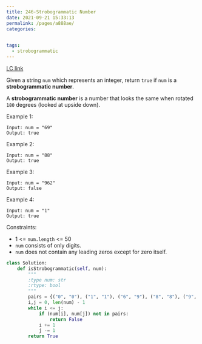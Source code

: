 ```yaml
---
title: 246-Strobogrammatic Number
date: 2021-09-21 15:33:13
permalink: /pages/a888ae/
categories:
  

tags:
  - strobogrammatic
---
```

[LC link](https://leetcode.com/problems/strobogrammatic-number/)

Given a string `num` which represents an integer, return `true` if `num` is a **strobogrammatic number**.

A **strobogrammatic number** is a number that looks the same when rotated `180` degrees (looked at upside down).

 

Example 1:
```
Input: num = "69"
Output: true
```
Example 2:
```
Input: num = "88"
Output: true
```
Example 3:
```
Input: num = "962"
Output: false
```
Example 4:
```
Input: num = "1"
Output: true
```

Constraints:

- 1 <= `num.length` <= 50
- `num` consists of only digits.
- `num` does not contain any leading zeros except for zero itself.

```python
class Solution:
    def isStrobogrammatic(self, num):
        """
        :type num: str
        :rtype: bool
        """
        pairs = {("0", "0"), ("1", "1"), ("6", "9"), ("8", "8"), ("9", "6")}
        i,j = 0, len(num) - 1
        while i <= j:
            if (num[i], num[j]) not in pairs:
                return False
            i += 1
            j -= 1
        return True        
```